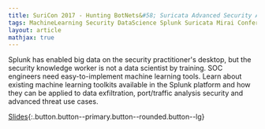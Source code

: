 ```yaml
---
title: SuriCon 2017 - Hunting BotNets&#58; Suricata Advanced Security Analytics
tags: MachineLearning Security DataScience Splunk Suricata Mirai Conference 
layout: article
mathjax: true
---
```


Splunk has enabled big data on the security practitioner's desktop, but the security knowledge worker is not a data scientist by training. SOC engineers need easy-to-implement machine learning tools. Learn about existing machine learning toolkits available in the Splunk platform and how they can be applied to data exfiltration, port/traffic analysis security and advanced threat use cases.
<!--more-->

[Slides](https://tellez.sfo2.digitaloceanspaces.com/SuriCon2016_AnthonyTellez.pdf){:.button.button--primary.button--rounded.button--lg}
